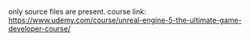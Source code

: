 only source files are present. course link: https://www.udemy.com/course/unreal-engine-5-the-ultimate-game-developer-course/
